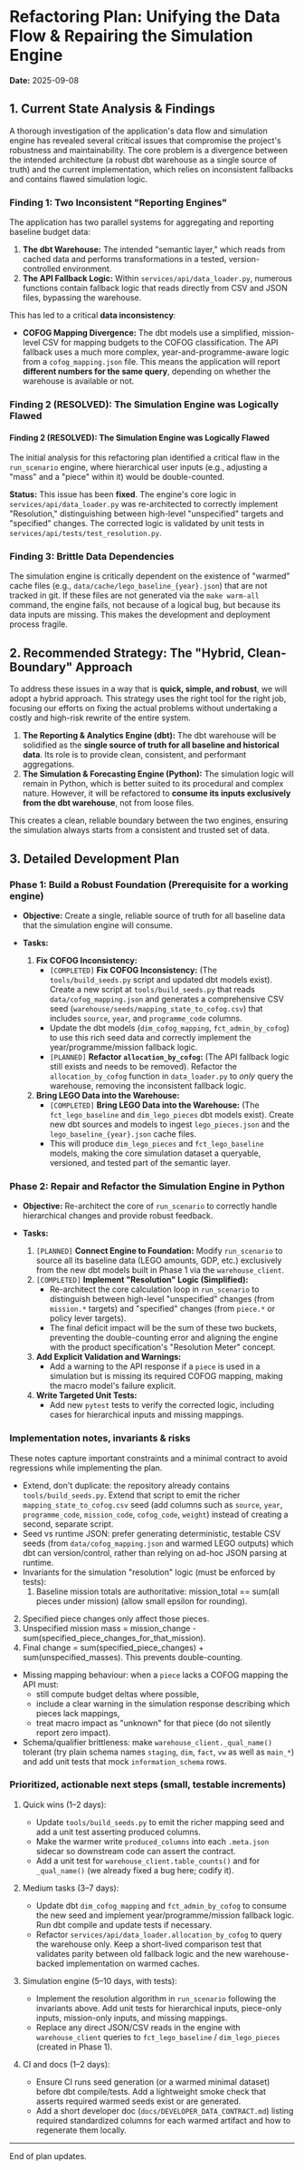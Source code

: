 # Refactoring Plan: Unifying the Data Flow & Repairing the Simulation Engine

**Date:** 2025-09-08

## 1. Current State Analysis & Findings

A thorough investigation of the application's data flow and simulation engine has revealed several critical issues that compromise the project's robustness and maintainability. The core problem is a divergence between the intended architecture (a robust dbt warehouse as a single source of truth) and the current implementation, which relies on inconsistent fallbacks and contains flawed simulation logic.

### Finding 1: Two Inconsistent "Reporting Engines"

The application has two parallel systems for aggregating and reporting baseline budget data:

1.  **The dbt Warehouse:** The intended "semantic layer," which reads from cached data and performs transformations in a tested, version-controlled environment.
2.  **The API Fallback Logic:** Within `services/api/data_loader.py`, numerous functions contain fallback logic that reads directly from CSV and JSON files, bypassing the warehouse.

This has led to a critical **data inconsistency**:

*   **COFOG Mapping Divergence:** The dbt models use a simplified, mission-level CSV for mapping budgets to the COFOG classification. The API fallback uses a much more complex, year-and-programme-aware logic from a `cofog_mapping.json` file. This means the application will report **different numbers for the same query**, depending on whether the warehouse is available or not.

### Finding 2 (RESOLVED): The Simulation Engine was Logically Flawed

#### **Finding 2 (RESOLVED): The Simulation Engine was Logically Flawed**

The initial analysis for this refactoring plan identified a critical flaw in the `run_scenario` engine, where hierarchical user inputs (e.g., adjusting a "mass" and a "piece" within it) would be double-counted.

**Status:** This issue has been **fixed**. The engine's core logic in `services/api/data_loader.py` was re-architected to correctly implement "Resolution," distinguishing between high-level "unspecified" targets and "specified" changes. The corrected logic is validated by unit tests in `services/api/tests/test_resolution.py`.

### Finding 3: Brittle Data Dependencies

The simulation engine is critically dependent on the existence of "warmed" cache files (e.g., `data/cache/lego_baseline_{year}.json`) that are not tracked in git. If these files are not generated via the `make warm-all` command, the engine fails, not because of a logical bug, but because its data inputs are missing. This makes the development and deployment process fragile.

## 2. Recommended Strategy: The "Hybrid, Clean-Boundary" Approach

To address these issues in a way that is **quick, simple, and robust**, we will adopt a hybrid approach. This strategy uses the right tool for the right job, focusing our efforts on fixing the actual problems without undertaking a costly and high-risk rewrite of the entire system.

1.  **The Reporting & Analytics Engine (dbt):** The dbt warehouse will be solidified as the **single source of truth for all baseline and historical data**. Its role is to provide clean, consistent, and performant aggregations.
2.  **The Simulation & Forecasting Engine (Python):** The simulation logic will remain in Python, which is better suited to its procedural and complex nature. However, it will be refactored to **consume its inputs exclusively from the dbt warehouse**, not from loose files.

This creates a clean, reliable boundary between the two engines, ensuring the simulation always starts from a consistent and trusted set of data.

## 3. Detailed Development Plan

### Phase 1: Build a Robust Foundation (Prerequisite for a working engine)

*   **Objective:** Create a single, reliable source of truth for all baseline data that the simulation engine will consume.

*   **Tasks:**
    1.  **Fix COFOG Inconsistency:**
        *   `[COMPLETED]` **Fix COFOG Inconsistency:** (The `tools/build_seeds.py` script and updated dbt models exist). Create a new script at `tools/build_seeds.py` that reads `data/cofog_mapping.json` and generates a comprehensive CSV seed (`warehouse/seeds/mapping_state_to_cofog.csv`) that includes `source`, `year`, and `programme_code` columns.
        *   Update the dbt models (`dim_cofog_mapping`, `fct_admin_by_cofog`) to use this rich seed data and correctly implement the year/programme/mission fallback logic.
        *   `[PLANNED]` **Refactor `allocation_by_cofog`:** (The API fallback logic still exists and needs to be removed). Refactor the `allocation_by_cofog` function in `data_loader.py` to *only* query the warehouse, removing the inconsistent fallback logic.
    2.  **Bring LEGO Data into the Warehouse:**
        *   `[COMPLETED]` **Bring LEGO Data into the Warehouse:** (The `fct_lego_baseline` and `dim_lego_pieces` dbt models exist). Create new dbt sources and models to ingest `lego_pieces.json` and the `lego_baseline_{year}.json` cache files.
        *   This will produce `dim_lego_pieces` and `fct_lego_baseline` models, making the core simulation dataset a queryable, versioned, and tested part of the semantic layer.

### Phase 2: Repair and Refactor the Simulation Engine in Python

*   **Objective:** Re-architect the core of `run_scenario` to correctly handle hierarchical changes and provide robust feedback.

*   **Tasks:**
    1.  `[PLANNED]` **Connect Engine to Foundation:** Modify `run_scenario` to source all its baseline data (LEGO amounts, GDP, etc.) exclusively from the new dbt models built in Phase 1 via the `warehouse_client`.
    2.  `[COMPLETED]` **Implement "Resolution" Logic (Simplified):**
        *   Re-architect the core calculation loop in `run_scenario` to distinguish between high-level "unspecified" changes (from `mission.*` targets) and "specified" changes (from `piece.*` or policy lever targets).
        *   The final deficit impact will be the sum of these two buckets, preventing the double-counting error and aligning the engine with the product specification's "Resolution Meter" concept.
    3.  **Add Explicit Validation and Warnings:**
        *   Add a warning to the API response if a `piece` is used in a simulation but is missing its required COFOG mapping, making the macro model's failure explicit.
    4.  **Write Targeted Unit Tests:**
        *   Add new `pytest` tests to verify the corrected logic, including cases for hierarchical inputs and missing mappings.

### Implementation notes, invariants & risks

These notes capture important constraints and a minimal contract to avoid regressions while implementing the plan.

- Extend, don't duplicate: the repository already contains `tools/build_seeds.py`. Extend that script to emit the richer `mapping_state_to_cofog.csv` seed (add columns such as `source`, `year`, `programme_code`, `mission_code`, `cofog_code`, `weight`) instead of creating a second, separate script.
- Seed vs runtime JSON: prefer generating deterministic, testable CSV seeds (from `data/cofog_mapping.json` and warmed LEGO outputs) which dbt can version/control, rather than relying on ad-hoc JSON parsing at runtime.
- Invariants for the simulation "resolution" logic (must be enforced by tests):
  1. Baseline mission totals are authoritative: mission_total == sum(all pieces under mission) (allow small epsilon for rounding).
 2. Specified piece changes only affect those pieces.
 3. Unspecified mission mass = mission_change - sum(specified_piece_changes_for_that_mission).
 4. Final change = sum(specified_piece_changes) + sum(unspecified_masses). This prevents double-counting.
- Missing mapping behaviour: when a `piece` lacks a COFOG mapping the API must:
  - still compute budget deltas where possible,
  - include a clear warning in the simulation response describing which pieces lack mappings,
  - treat macro impact as "unknown" for that piece (do not silently report zero impact).
- Schema/qualifier brittleness: make `warehouse_client._qual_name()` tolerant (try plain schema names `staging`, `dim`, `fact`, `vw` as well as `main_*`) and add unit tests that mock `information_schema` rows.

### Prioritized, actionable next steps (small, testable increments)

1) Quick wins (1–2 days):
    - Update `tools/build_seeds.py` to emit the richer mapping seed and add a unit test asserting produced columns.
    - Make the warmer write `produced_columns` into each `.meta.json` sidecar so downstream code can assert the contract.
    - Add a unit test for `warehouse_client.table_counts()` and for `_qual_name()` (we already fixed a bug here; codify it).

2) Medium tasks (3–7 days):
    - Update dbt `dim_cofog_mapping` and `fct_admin_by_cofog` to consume the new seed and implement year/programme/mission fallback logic. Run dbt compile and update tests if necessary.
    - Refactor `services/api/data_loader.allocation_by_cofog` to query the warehouse only. Keep a short-lived comparison test that validates parity between old fallback logic and the new warehouse-backed implementation on warmed caches.

3) Simulation engine (5–10 days, with tests):
    - Implement the resolution algorithm in `run_scenario` following the invariants above. Add unit tests for hierarchical inputs, piece-only inputs, mission-only inputs, and missing mappings.
    - Replace any direct JSON/CSV reads in the engine with `warehouse_client` queries to `fct_lego_baseline` / `dim_lego_pieces` (created in Phase 1).

4) CI and docs (1–2 days):
    - Ensure CI runs seed generation (or a warmed minimal dataset) before dbt compile/tests. Add a lightweight smoke check that asserts required warmed seeds exist or are generated.
    - Add a short developer doc (`docs/DEVELOPER_DATA_CONTRACT.md`) listing required standardized columns for each warmed artifact and how to regenerate them locally.

---

End of plan updates.
